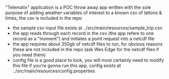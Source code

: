 "Telematix" application is a POC throw away app written with the sole purpose of adding weather variables of interest to a known csv of latlons & times, the csv is included in the repo
- the sample csv input file exists at ../src/main/resources/sample_trip.csv
- the app reads through each record in the csv (the app refere to one record as a "moment") and initiates a point request into a netcdf file
- the app requires about 350gb of netcdf files to run, for obvious reasons these are not included in the repo (ask Wes Edge for the netcdf files if you need them)
- config file is a good place to look, you will most certainly need to modify this file if you're gonna run this app, config exists at ../src/main/resources/config.properties

